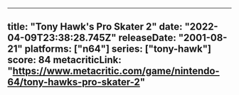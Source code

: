 
---
title: "Tony Hawk's Pro Skater 2"
date: "2022-04-09T23:38:28.745Z"
releaseDate: "2001-08-21"
platforms: ["n64"]
series: ["tony-hawk"]
score: 84
metacriticLink: "https://www.metacritic.com/game/nintendo-64/tony-hawks-pro-skater-2"
---
